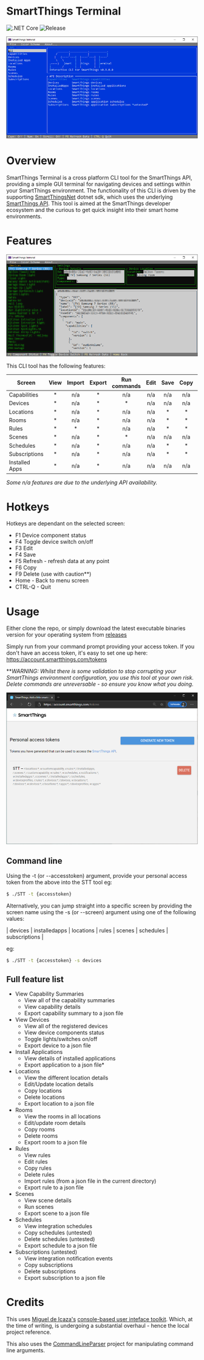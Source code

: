 # SmartThings Terminal

![.NET Core](https://github.com/daltskin/SmartThingsTerminal/workflows/.NET%20Core/badge.svg)
![Release](https://img.shields.io/github/v/release/daltskin/SmartThingsTerminal?include_prereleases)

![screenshot](docs/home.png)

# Overview

SmartThings Terminal is a cross platform CLI tool for the SmartThings API, providing a simple GUI terminal for navigating devices and settings within your SmartThings environment.  The functionality of this CLI is driven by the supporting [SmartThingsNet](https://github.com/daltskin/SmartThingsNet) dotnet sdk, which uses the underlying [SmartThings API](https://smartthings.developer.samsung.com/docs/api-ref/st-api.html). This tool is aimed at the SmartThings developer ecosystem and the curious to get quick insight into their smart home environments.

# Features

![screenshot](docs/devices.png)

This CLI tool has the following features:

| Screen | View | Import | Export | Run commands | Edit | Save | Copy | Delete |
| ----- |:-----:|:------:|:------:|:------:|:------:|:------:|:------:|:------:|
| Capabilities | * | n/a | * | n/a | n/a | n/a | n/a | n/a | 
| Devices | * | n/a | * | * | n/a | n/a | n/a | n/a | 
| Locations | * | n/a | * | n/a | n/a | * | * | * | 
| Rooms | * | n/a | * | n/a | n/a | * | * | * | 
| Rules | * | * | * | n/a | n/a | * | * | * |
| Scenes | * | n/a | * | * | n/a | n/a | n/a | n/a |
| Schedules | * | n/a | * | n/a | n/a | * | * | * |
| Subscriptions | * | n/a | * | n/a | n/a | * | * | * |
| Installed Apps | * | n/a | * | n/a | n/a | n/a | n/a | n/a |

*Some n/a features are due to the underlying API availability.*

# Hotkeys

Hotkeys are dependant on the selected screen:

* F1 Device component status
* F4 Toggle device switch on/off
* F3 Edit
* F4 Save
* F5 Refresh - refresh data at any point
* F6 Copy
* F9 Delete (use with caution**)
* Home - Back to menu screen
* CTRL-Q - Quit

# Usage

Either clone the repo, or simply download the latest executable binaries version for your operating system from [releases](https://github.com/daltskin/SmartThingsTerminal/releases)

Simply run from your command prompt providing your access token.  If you don't have an access token, it's easy to set one up here: https://account.smartthings.com/tokens

***WARNING: Whilst there is some validation to stop corrupting your SmartThings environment configuration, you use this tool at your own risk.  Delete commands are unreversable - so ensure you know what you doing.*

![screenshot](docs/pat.png)

## Command line

Using the -t (or --accesstoken) argument, provide your personal access token from the above into the STT  tool eg:

```bash
$ ./STT -t {accesstoken}
```


Alternatively, you can jump straight into a specific screen by providing the screen name using the -s (or --screen) argument using one of the following values:

| devices | installedapps | locations | rules | scenes | schedules | subscriptions |

eg:

```bash
$ ./STT -t {accesstoken} -s devices
```

## Full feature list

* View Capability Summaries
  * View all of the capability summaries
  * View capability details
  * Export capability summary to a json file
* View Devices
  * View all of the registered devices
  * View device components status
  * Toggle lights/switches on/off
  * Export device to a json file
* Install Applications
  * View details of installed applications
  * Export application to a json file* 
* Locations
  * View the different location details
  * Edit/Update location details
  * Copy locations
  * Delete locations
  * Export location to a json file
* Rooms
  * View the rooms in all locations
  * Edit/update room details
  * Copy rooms
  * Delete rooms
  * Export room to a json file
* Rules
  * View rules
  * Edit rules
  * Copy rules
  * Delete rules
  * Import rules (from a json file in the current directory)
  * Export rule to a json file
* Scenes
  * View scene details
  * Run scenes
  * Export scene to a json file
* Schedules 
  * View integration schedules
  * Copy schedules (untested)
  * Delete schedules (untested)
  * Export schedule to a json file
* Subscriptions (untested)
  * View integration notification events
  * Copy subscriptions
  * Delete subscriptions
  * Export subscription to a json file


# Credits

This uses [Miguel de Icaza's](https://github.com/migueldeicaza) [console-based user inteface toolkit](https://github.com/migueldeicaza/gui.cs). Which, at the time of writing, is undergoing a substantial overhaul - hence the local project reference.

This also uses the [CommandLineParser](https://github.com/commandlineparser/commandline) project for manipulating command line arguments.